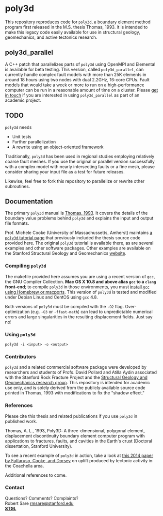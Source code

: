 # poly3d

This repository reproduces code for `poly3d`, a boundary element method program first released in the M.S. thesis Thomas, 1993. It is intended to make this legacy code easily available for use in structural geology, geomechanics, and active tectonics research.

## poly3d_parallel

A C++ patch that parallelizes parts of `poly3d` using OpenMPI and Elemental is available for beta testing. This version, called `poly3d_parallel`, can currently handle complex fault models with more than 25K elements in around 18 hours using two nodes with dual 2.2GHz, 16-core CPUs. Fault models that would take a week or more to run on a high-performance computer can be run in a reasonable amount of time on a cluster. Please [get in touch](mailto:rmsare@stanford.edu) if you are interested in using `poly3d_parallel` as part of an academic project.

## TODO

`poly3d` needs
* Unit tests
* Further parallelization
* A rewrite using an object-oriented framework

Traditionally, `poly3d` has been used in regional studies employing relatively coarse fault meshes. If you use the original or parallel version successfully with a complex model with nearly intersecting faults or a fine mesh, please consider sharing your input file as a test for future releases.

Likewise, feel free to fork this repository to parallelize or rewrite other subroutines.

## Documentation

The primary `poly3d` manual is [Thomas, 1993](http://searchworks.stanford.edu/view/2830996). It covers the details of the boundary value problems behind `poly3d` and explains the input and output file formats.

Prof. Michele Cooke (University of Massachussetts, Amherst) maintains [a `poly3d` tutorial page](http://www.geo.umass.edu/faculty/cooke/software.html) that previously included the thesis source code provided here. The original `poly3d` tutorial is available there, as are several examples and other software packages. Other examples are available on the Stanford Structural Geology and Geomechanics [website](https://pangea.stanford.edu/research/geomech/Software/Software.htm).

### Compiling `poly3d`

The makefile provided here assumes you are using a recent version of `gcc`, the GNU Compiler Collection. **Mac OS X 10.8 and above alias `gcc` to a `clang` front-end**; to compile `poly3d` in those environments, you must [install `gcc` using Homebrew or macports](http://apple.stackexchange.com/questions/38222/how-do-i-install-gcc-via-homebrew). This version of `poly3d` is tested and modified under Debian Linux and CentOS using `gcc` 4.8.

Both versions of `poly3d` must be compiled with the `-O2` flag. Over-optimization (e.g. `-O3` or `-ffast-math`) can lead to unpredictable numerical errors and large singularities in the resulting displacement fields. Just say no!

### Using `poly3d`

`poly3d -i <input> -o <output>`

### Contributors 

`poly3d` and a related commercial software package were developed by researchers and students of Profs. David Pollard and Atilla Aydin associated with the Stanford Rock Fracture Project and the [Structural Geology and Geomechanics research group](https://structuralgeology.stanford.edu/). This repository is intended for academic use only, and is solely derived from the publicly available source code printed in Thomas, 1993 with modifications to fix the "shadow effect."

### References

Please cite this thesis and related publications if you use `poly3d` in published work.

Thomas, A. L., 1993, Poly3D: A three-dimensional, polygonal element, displacement discontinuity boundary element computer program with applications to fractures, faults, and cavities in the Earth's crust (Doctoral dissertation, Stanford University).

To see a recent example of `poly3d` in action, take a look at [this 2014 paper by Fattaruso, Cooke, and Dorsey](http://dx.doi.org/10.1130/GES01050.1) on uplift produced by tectonic activity in the Coachella area.

Additional references to come.

### Contact
Questions? Comments? Complaints?  
Robert Sare [rmsare@stanford.edu](mailto:rmsare@NOSPAMstanford.edu)  
**[STGL](https://pangea.stanford.edu/researchgroups/tectonicgeomorph/)**
